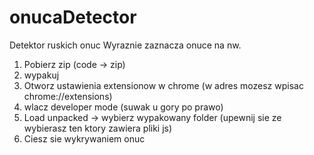 # onucaDetector
Detektor ruskich onuc
Wyraznie zaznacza onuce na nw.

1. Pobierz zip (code -> zip)
2. wypakuj
3. Otworz ustawienia extensionow w chrome (w adres mozesz wpisac chrome://extensions)
4. wlacz developer mode (suwak u gory po prawo)
5. Load unpacked -> wybierz wypakowany folder (upewnij sie ze wybierasz ten ktory zawiera pliki js)
6. Ciesz sie wykrywaniem onuc
